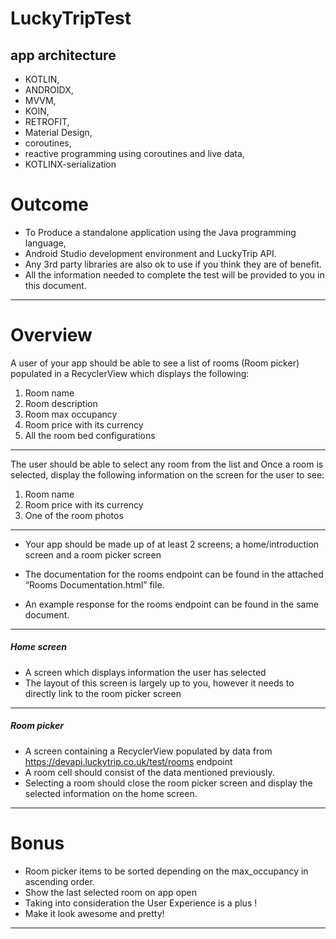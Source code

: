 # LuckyTripTest
## app architecture 
* KOTLIN,
* ANDROIDX,
* MVVM,
* KOIN, 
* RETROFIT, 
* Material Design,
* coroutines,
* reactive programming using coroutines and live data,
* KOTLINX-serialization


# Outcome
- To Produce a standalone application using the Java programming language,
- Android Studio development environment and LuckyTrip API.
-  Any 3rd party libraries are also ok to use if you think they are of benefit.
- All the information needed to complete the test will be provided to you in this document.
---------------
# Overview
A user of your app should be able to see a list of rooms (Room picker) populated in a RecyclerView which displays the following:
1. Room name
2. Room description
3. Room max occupancy
4. Room price with its currency
5. All the room bed configurations
-------------
The user should be able to select any room from the list and Once a room is selected, display the following information on the screen for the user to see:
1. Room name
2.  Room price with its currency 
3.  One of the room photos
-------------
- Your app should be made up of at least 2 screens; a home/introduction screen and a room picker screen

- The documentation for the rooms endpoint can be found in the attached “Rooms Documentation.html” file.

- An example response for the rooms endpoint can be found in the same document.
----------------
##### Home screen
- A screen which displays information the user has selected
- The layout of this screen is largely up to you, however it needs to directly link to the room picker screen
---------------------
##### Room picker
- A screen containing a RecyclerView populated by data from https://devapi.luckytrip.co.uk/test/rooms endpoint
- A room cell should consist of the data mentioned previously.
- Selecting a room should close the room picker screen and display the selected information on the home screen.
-----------------------------
# Bonus
- Room picker items to be sorted depending on the max_occupancy in ascending order.
- Show the last selected room on app open
-  Taking into consideration the User Experience is a plus !
- Make it look awesome and pretty!
---------------------------
